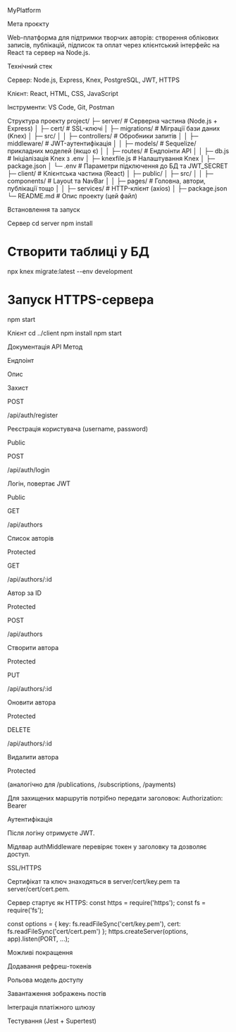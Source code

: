 MyPlatform

Мета проєкту

Web-платформа для підтримки творчих авторів: створення облікових записів, публікацій, підписок та оплат через клієнтський інтерфейс на React та сервер на Node.js.

Технічний стек

Сервер: Node.js, Express, Knex, PostgreSQL, JWT, HTTPS

Клієнт: React, HTML, CSS, JavaScript

Інструменти: VS Code, Git, Postman

Структура проекту
project/
├─ server/               # Серверна частина (Node.js + Express)
│  ├─ cert/              # SSL-ключі
│  ├─ migrations/        # Міграції бази даних (Knex)
│  ├─ src/
│  │  ├─ controllers/    # Обробники запитів
│  │  ├─ middleware/     # JWT-аутентифікація
│  │  ├─ models/         # Sequelize/прикладних моделей (якщо є)
│  │  ├─ routes/         # Ендпоінти API
│  │  ├─ db.js           # Ініціалізація Knex з .env
│  ├─ knexfile.js        # Налаштування Knex
│  ├─ package.json
│  └─ .env               # Параметри підключення до БД та JWT_SECRET
├─ client/               # Клієнтська частина (React)
│  ├─ public/
│  ├─ src/
│  │  ├─ components/     # Layout та NavBar
│  │  ├─ pages/          # Головна, автори, публікації тощо
│  │  ├─ services/       # HTTP-клієнт (axios)
│  ├─ package.json
└─ README.md             # Опис проекту (цей файл)


Встановлення та запуск

Сервер
cd server
npm install
# Створити таблиці у БД
npx knex migrate:latest --env development
# Запуск HTTPS-сервера
npm start

Клієнт
cd ../client
npm install
npm start

Документація API
Метод

Ендпоінт

Опис

Захист

POST

/api/auth/register

Реєстрація користувача (username, password)

Public

POST

/api/auth/login

Логін, повертає JWT

Public

GET

/api/authors

Список авторів

Protected

GET

/api/authors/:id

Автор за ID

Protected

POST

/api/authors

Створити автора

Protected

PUT

/api/authors/:id

Оновити автора

Protected

DELETE

/api/authors/:id

Видалити автора

Protected

(аналогічно для /publications, /subscriptions, /payments)


Для захищених маршрутів потрібно передати заголовок:
Authorization: Bearer <token>

Аутентифікація

Після логіну отримуєте JWT.

Мідлвар authMiddleware перевіряє токен у заголовку та дозволяє доступ.

SSL/HTTPS

Сертифікат та ключ знаходяться в server/cert/key.pem та server/cert/cert.pem.

Сервер стартує як HTTPS:
const https = require('https');
const fs = require('fs');

const options = {
  key: fs.readFileSync('cert/key.pem'),
  cert: fs.readFileSync('cert/cert.pem')
};
https.createServer(options, app).listen(PORT, ...);

Можливі покращення

Додавання рефреш-токенів

Рольова модель доступу

Завантаження зображень постів

Інтеграція платіжного шлюзу

Тестування (Jest + Supertest)